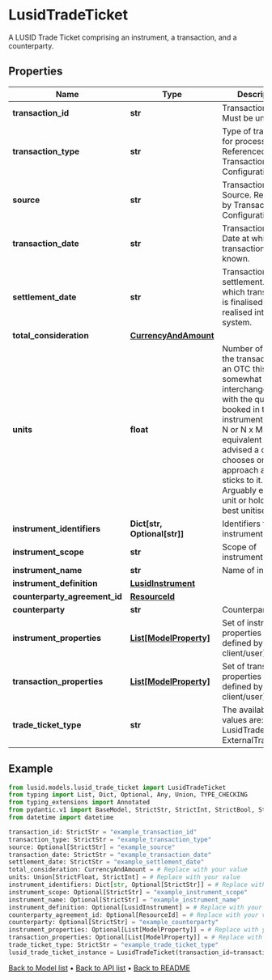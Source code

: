 # LusidTradeTicket

A LUSID Trade Ticket comprising an instrument, a transaction, and a counterparty.
## Properties
Name | Type | Description | Notes
------------ | ------------- | ------------- | -------------
**transaction_id** | **str** | Transaction ID. Must be unique. | 
**transaction_type** | **str** | Type of transaction for processing. Referenced by Transaction Configuration. | 
**source** | **str** | Transaction Source. Referenced by Transaction Configuration. | [optional] 
**transaction_date** | **str** | Transaction Date. Date at which transaction is known. | 
**settlement_date** | **str** | Transaction settlement. Date at which transaction is finalised and realised into the system. | 
**total_consideration** | [**CurrencyAndAmount**](CurrencyAndAmount.md) |  | 
**units** | **float** | Number of units in the transaction. For an OTC this is somewhat interchangeable with the quantity booked in the  instrument. As M x N or N x M are equivalent it is advised a client chooses one approach and sticks to it.  Arguably either the unit or holding is best unitised. | 
**instrument_identifiers** | **Dict[str, Optional[str]]** | Identifiers for the instrument. | 
**instrument_scope** | **str** | Scope of instrument | [optional] 
**instrument_name** | **str** | Name of instrument | [optional] 
**instrument_definition** | [**LusidInstrument**](LusidInstrument.md) |  | [optional] 
**counterparty_agreement_id** | [**ResourceId**](ResourceId.md) |  | [optional] 
**counterparty** | **str** | Counterparty | [optional] 
**instrument_properties** | [**List[ModelProperty]**](ModelProperty.md) | Set of instrument properties (as defined by client/user). | [optional] 
**transaction_properties** | [**List[ModelProperty]**](ModelProperty.md) | Set of transaction properties (as defined by client/user). | [optional] 
**trade_ticket_type** | **str** | The available values are: LusidTradeTicket, ExternalTradeTicket | 
## Example

```python
from lusid.models.lusid_trade_ticket import LusidTradeTicket
from typing import List, Dict, Optional, Any, Union, TYPE_CHECKING
from typing_extensions import Annotated
from pydantic.v1 import BaseModel, StrictStr, StrictInt, StrictBool, StrictFloat, StrictBytes, Field, validator, ValidationError, conlist, constr
from datetime import datetime

transaction_id: StrictStr = "example_transaction_id"
transaction_type: StrictStr = "example_transaction_type"
source: Optional[StrictStr] = "example_source"
transaction_date: StrictStr = "example_transaction_date"
settlement_date: StrictStr = "example_settlement_date"
total_consideration: CurrencyAndAmount = # Replace with your value
units: Union[StrictFloat, StrictInt] = # Replace with your value
instrument_identifiers: Dict[str, Optional[StrictStr]] = # Replace with your value
instrument_scope: Optional[StrictStr] = "example_instrument_scope"
instrument_name: Optional[StrictStr] = "example_instrument_name"
instrument_definition: Optional[LusidInstrument] = # Replace with your value
counterparty_agreement_id: Optional[ResourceId] = # Replace with your value
counterparty: Optional[StrictStr] = "example_counterparty"
instrument_properties: Optional[List[ModelProperty]] = # Replace with your value
transaction_properties: Optional[List[ModelProperty]] = # Replace with your value
trade_ticket_type: StrictStr = "example_trade_ticket_type"
lusid_trade_ticket_instance = LusidTradeTicket(transaction_id=transaction_id, transaction_type=transaction_type, source=source, transaction_date=transaction_date, settlement_date=settlement_date, total_consideration=total_consideration, units=units, instrument_identifiers=instrument_identifiers, instrument_scope=instrument_scope, instrument_name=instrument_name, instrument_definition=instrument_definition, counterparty_agreement_id=counterparty_agreement_id, counterparty=counterparty, instrument_properties=instrument_properties, transaction_properties=transaction_properties, trade_ticket_type=trade_ticket_type)

```

[Back to Model list](../README.md#documentation-for-models) &#8226; [Back to API list](../README.md#documentation-for-api-endpoints) &#8226; [Back to README](../README.md)

